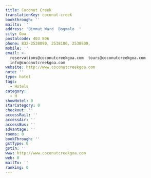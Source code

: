 ```yaml
---
title: Coconut Creek
translationKey: coconut-creek
bookthrough: ''
mailto: ''
address: 'Bimmut Ward  Bogmalo  '
city: Goa
postalcode: 403 806
phone: 832-2538090, 2538100, 2538800,
mobile: ''
email: >-
  reservations@coconutcreekgoa.com  tours@coconutcreekgoa.com 
  info@coconutcreekgoa.com     
website: http://www.coconutcreekgoa.com
note: ''
type: hotel
tags:
  - Hotels
category:
  - H
showHotel: 0
starCategory: 0
checkout: ''
accessRail: ''
accessAir: ''
accessBus: ''
advantage: ''
rooms: 0
bookThrough: ''
gstType: 0
gstin: ''
www: http://www.coconutcreekgoa.com
web: 0
mailTo: ''
ranking: 0
---
```







